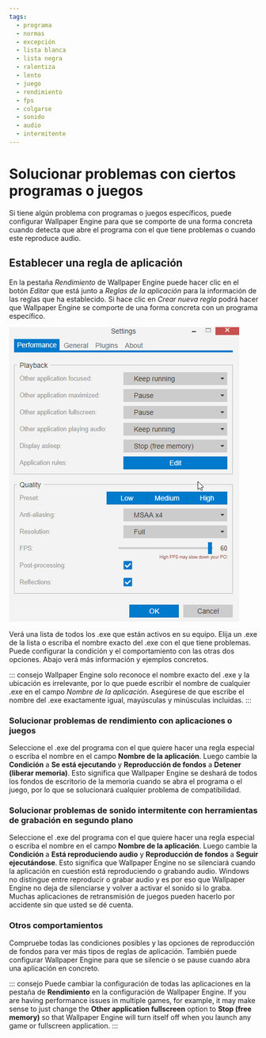 ```yaml
---
tags:
  - programa
  - normas
  - excepción
  - lista blanca
  - lista negra
  - ralentiza
  - lento
  - juego
  - rendimiento
  - fps
  - colgarse
  - sonido
  - audio
  - intermitente
---
```


# Solucionar problemas con ciertos programas o juegos

Si tiene algún problema con programas o juegos específicos, puede configurar Wallpaper Engine para que se comporte de una forma concreta cuando detecta que abre el programa con el que tiene problemas o cuando este reproduce audio.

## Establecer una regla de aplicación

En la pestaña *Rendimiento* de Wallpaper Engine puede hacer clic en el botón *Editar* que está junto a *Reglas de la aplicación* para la información de las reglas que ha establecido. Si hace clic en *Crear nueva regla* podrá hacer que Wallpaper Engine se comporte de una forma concreta con un programa específico.

![Resumen de las reglas de aplicación](./applicationrule.gif)

Verá una lista de todos los .exe que están activos en su equipo. Elija un .exe de la lista o escriba el nombre exacto del .exe con el que tiene problemas. Puede configurar la condición y el comportamiento con las otras dos opciones. Abajo verá más información y ejemplos concretos.

::: consejo Wallpaper Engine solo reconoce el nombre exacto del .exe y la ubicación es irrelevante, por lo que puede escribir el nombre de cualquier .exe en el campo *Nombre de la aplicación*. Asegúrese de que escribe el nombre del .exe exactamente igual, mayúsculas y minúsculas incluidas. :::

### Solucionar problemas de rendimiento con aplicaciones o juegos

Seleccione el .exe del programa con el que quiere hacer una regla especial o escriba el nombre en el campo **Nombre de la aplicación**. Luego cambie la **Condición** a **Se está ejecutando** y **Reproducción de fondos** a **Detener (liberar memoria)**. Esto significa que Wallpaper Engine se deshará de todos los fondos de escritorio de la memoria cuando se abra el programa o el juego, por lo que se solucionará cualquier problema de compatibilidad.

### Solucionar problemas de sonido intermitente con herramientas de grabación en segundo plano

Seleccione el .exe del programa con el que quiere hacer una regla especial o escriba el nombre en el campo **Nombre de la aplicación**. Luego cambie la **Condición** a **Está reproduciendo audio** y **Reproducción de fondos** a **Seguir ejecutándose**. Esto significa que Wallpaper Engine no se silenciará cuando la aplicación en cuestión está reproduciendo o grabando audio. Windows no distingue entre reproducir o grabar audio y es por eso que Wallpaper Engine no deja de silenciarse y volver a activar el sonido si lo graba. Muchas aplicaciones de retransmisión de juegos pueden hacerlo por accidente sin que usted se dé cuenta.

### Otros comportamientos

Compruebe todas las condiciones posibles y las opciones de reproducción de fondos para ver más tipos de reglas de aplicación. También puede configurar Wallpaper Engine para que se silencie o se pause cuando abra una aplicación en concreto.

::: consejo Puede cambiar la configuración de todas las aplicaciones en la pestaña de **Rendimiento** en la configuración de Wallpaper Engine. If you are having performance issues in multiple games, for example, it may make sense to just change the **Other application fullscreen** option to **Stop (free memory)** so that Wallpaper Engine will turn itself off when you launch any game or fullscreen application. :::
